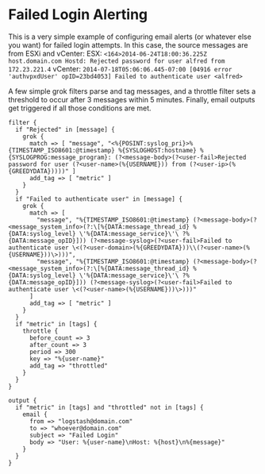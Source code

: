 Failed Login Alerting
===============

This is a very simple example of configuring email alerts (or whatever else you want) for failed login attempts. In this case, the source messages are from ESXi and vCenter:
ESX:
````<164>2014-06-24T18:00:36.225Z host.domain.com Hostd: Rejected password for user alfred from 172.23.221.4````
vCenter:
````2014-07-18T05:06:06.445-07:00 [04916 error 'authvpxdUser' opID=23bd4053] Failed to authenticate user <alfred>````

A few simple grok filters parse and tag messages, and a throttle filter sets a threshold to occur after 3 messages within 5 minutes.  Finally, email outputs get triggered if all those conditions are met.

````
filter {
  if "Rejected" in [message] {
    grok {
      match => [ "message", "<%{POSINT:syslog_pri}>%{TIMESTAMP_ISO8601:@timestamp} %{SYSLOGHOST:hostname} %{SYSLOGPROG:message_program}: (?<message-body>(?<user-fail>Rejected password for user (?<user-name>(%{USERNAME})) from (?<user-ip>(%{GREEDYDATA}))))" ]
      add_tag => [ "metric" ]
    }
  }
  if "Failed to authenticate user" in [message] {
    grok {
      match => [
        "message", "%{TIMESTAMP_ISO8601:@timestamp} (?<message-body>(?<message_system_info>(?:\[%{DATA:message_thread_id} %{DATA:syslog_level} \'%{DATA:message_service}\'\ ?%{DATA:message_opID}])) (?<message-syslog>(?<user-fail>Failed to authenticate user \<(?<user-domain>(%{GREEDYDATA}))\\(?<user-name>(%{USERNAME}))\>)))",
        "message", "%{TIMESTAMP_ISO8601:@timestamp} (?<message-body>(?<message_system_info>(?:\[%{DATA:message_thread_id} %{DATA:syslog_level} \'%{DATA:message_service}\'\ ?%{DATA:message_opID}])) (?<message-syslog>(?<user-fail>Failed to authenticate user \<(?<user-name>(%{USERNAME}))\>)))"
      ]
      add_tag => [ "metric" ]
    }
  }
  if "metric" in [tags] {
    throttle {
      before_count => 3
      after_count => 3
      period => 300
      key => "%{user-name}"
      add_tag => "throttled"
    }
  }
}

output {
  if "metric" in [tags] and "throttled" not in [tags] {
    email {
      from => "logstash@domain.com"
      to => "whoever@domain.com"
      subject => "Failed Login"
      body => "User: %{user-name}\nHost: %{host}\n%{message}"
    }
  }
}
````
